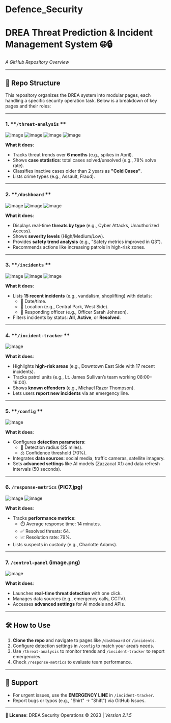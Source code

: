 # Defence_Security
# DREA Threat Prediction & Incident Management System 🌐🔒  
*A GitHub Repository Overview*  

---

## 📂 **Repo Structure**  
This repository organizes the DREA system into modular pages, each handling a specific security operation task. Below is a breakdown of key pages and their roles:  

---

### 1. **`/threat-analysis` **  
![image](https://github.com/user-attachments/assets/8d05ba46-9949-4299-ba43-509d33eaeea0)
![image](https://github.com/user-attachments/assets/52fe0184-c74f-460a-8c92-ddd48cf59bea)
![image](https://github.com/user-attachments/assets/804017d0-e5da-411a-95e1-a9f4abd114ef)
![image](https://github.com/user-attachments/assets/87e24395-c2cf-4a15-925a-067c116fdb52)

**What it does**:  
- Tracks threat trends over **6 months** (e.g., spikes in April).  
- Shows **case statistics**: total cases solved/unsolved (e.g., 78% solve rate).  
- Classifies inactive cases older than 2 years as **"Cold Cases"**.  
- Lists crime types (e.g., Assault, Fraud).  

---

### 2. **`/dashboard` **  
![image](https://github.com/user-attachments/assets/92f491e3-fe62-49e6-8b73-3b228b26108e)
![image](https://github.com/user-attachments/assets/f2d5bd8a-d2d5-4ee0-9d88-56406edbdb9e)
![image](https://github.com/user-attachments/assets/2d901447-93c4-4cad-bf7d-3b9bbfcf090c)

**What it does**:  
- Displays real-time **threats by type** (e.g., Cyber Attacks, Unauthorized Access).  
- Shows **severity levels** (High/Medium/Low).  
- Provides **safety trend analysis** (e.g., "Safety metrics improved in Q3").  
- Recommends actions like increasing patrols in high-risk zones.  

---

### 3. **`/incidents` ** 
![image](https://github.com/user-attachments/assets/83b04368-8fbe-4b88-ad23-086af7c58eaf)
![image](https://github.com/user-attachments/assets/38614d40-fe7e-4b15-b7b3-4e33e630f393)
![image](https://github.com/user-attachments/assets/cc24754b-2fca-4468-9384-9ebf4537f361)

**What it does**:  
- Lists **15 recent incidents** (e.g., vandalism, shoplifting) with details:  
  - 📅 Date/time.  
  - 📍 Location (e.g., Central Park, West Side).  
  - 👮 Responding officer (e.g., Officer Sarah Johnson).  
- Filters incidents by status: **All**, **Active**, or **Resolved**.  

---

### 4. **`/incident-tracker` **  
![image](https://github.com/user-attachments/assets/4311adc3-45a8-49ec-bab5-baa26369deab)

**What it does**:  
- Highlights **high-risk areas** (e.g., Downtown East Side with 17 recent incidents).  
- Tracks patrol units (e.g., Lt. James Sullivan’s team working 08:00–16:00).  
- Shows **known offenders** (e.g., Michael Razor Thompson).  
- Lets users **report new incidents** via an emergency line.  

---

### 5. **`/config` **  
![image](https://github.com/user-attachments/assets/278eed1d-d651-4096-bc83-ccab56affc98)

**What it does**:  
- Configures **detection parameters**:  
  - 🎯 Detection radius (25 miles).  
  - ⚖️ Confidence threshold (70%).  
- Integrates **data sources**: social media, traffic cameras, satellite imagery.  
- Sets **advanced settings** like AI models (Zazzacat X1) and data refresh intervals (50 seconds).  

---

### 6. **`/response-metrics` (PIC7.jpg)**  
![image](https://github.com/user-attachments/assets/e0fdfe06-54ef-45b2-9869-ec7112e2e79b)
![image](https://github.com/user-attachments/assets/6b6d0b7c-5c9f-43a0-8d5a-6517471bfadc)

**What it does**:  
- Tracks **performance metrics**:  
  - ⏱️ Average response time: 14 minutes.  
  - ✅ Resolved threats: 64.  
  - 📈 Resolution rate: 79%.  
- Lists suspects in custody (e.g., Charlotte Adams).  

---

### 7. **`/control-panel` (image.png)**  
![image](https://github.com/user-attachments/assets/cffeada6-b789-4afe-b57a-54259e1a7590)

**What it does**:  
- Launches **real-time threat detection** with one click.  
- Manages data sources (e.g., emergency calls, CCTV).  
- Accesses **advanced settings** for AI models and APIs.  

---

## 🛠️ **How to Use**  
1. **Clone the repo** and navigate to pages like `/dashboard` or `/incidents`.  
2. Configure detection settings in `/config` to match your area’s needs.  
3. Use `/threat-analysis` to monitor trends and `/incident-tracker` to report emergencies.  
4. Check `/response-metrics` to evaluate team performance.  

---

## 🚨 **Support**  
- For urgent issues, use the **EMERGENCY LINE** in `/incident-tracker`.  
- Report bugs or typos (e.g., "Shirt" → "Shift") via GitHub Issues.  

---

**📄 License**: DREA Security Operations © 2023 | *Version 2.1.5*  
